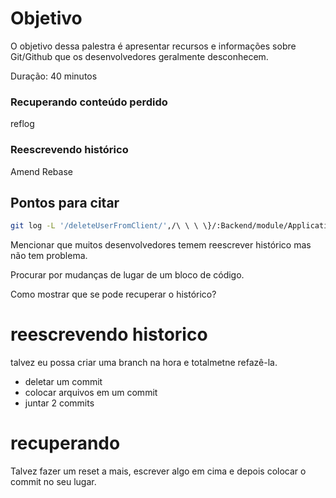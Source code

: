 # Objetivo

O objetivo dessa palestra é apresentar recursos e informações sobre
Git/Github que os desenvolvedores geralmente desconhecem.

Duração: 40 minutos

### Recuperando conteúdo perdido

reflog

### Reescrevendo histórico
Amend
Rebase


## Pontos para citar


```sh
git log -L '/deleteUserFromClient/',/\ \ \ \}/:Backend/module/Application/src/Application/Service/Client/Client.php
```

Mencionar que muitos desenvolvedores temem reescrever histórico
mas não tem problema.

Procurar por mudanças de lugar de um bloco de código.

Como mostrar que se pode recuperar o histórico?

# reescrevendo historico

talvez eu possa criar uma branch na hora e totalmetne refazê-la.
 - deletar um commit
 - colocar arquivos em um commit
 - juntar 2 commits

# recuperando

Talvez fazer um reset a mais, escrever algo em cima e depois
colocar o commit no seu lugar.
